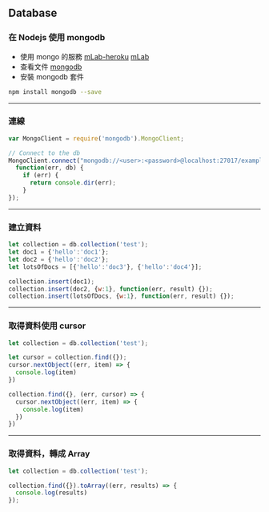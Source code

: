 ## Database
### 在 Nodejs 使用 mongodb

 * 使用 mongo 的服務 [mLab-heroku](https://elements.heroku.com/addons/mongolab) [mLab](https://mlab.com/)
 * 查看文件 [mongodb](https://mongodb.github.io/node-mongodb-native/)
 * 安裝 mongodb 套件
```bash
npm install mongodb --save
```

---

### 連線
```javascript
var MongoClient = require('mongodb').MongoClient;

// Connect to the db
MongoClient.connect("mongodb://<user>:<password>@localhost:27017/exampleDb", 
  function(err, db) {
    if (err) {
      return console.dir(err); 
    }
});
```

---

### 建立資料
```javascript
let collection = db.collection('test');
let doc1 = {'hello':'doc1'};
let doc2 = {'hello':'doc2'};
let lotsOfDocs = [{'hello':'doc3'}, {'hello':'doc4'}];

collection.insert(doc1);
collection.insert(doc2, {w:1}, function(err, result) {});
collection.insert(lotsOfDocs, {w:1}, function(err, result) {});
```

---

### 取得資料使用 cursor
```javascript
let collection = db.collection('test');
```
```javascript
let cursor = collection.find({}); 
cursor.nextObject((err, item) => {
  console.log(item)
})
```
```javascript
collection.find({}, (err, cursor) => {
  cursor.nextObject((err, item) => {
    console.log(item)
  })
})
```

---

### 取得資料，轉成 Array
```javascript
let collection = db.collection('test');

collection.find({}).toArray((err, results) => {
  console.log(results)
});

```